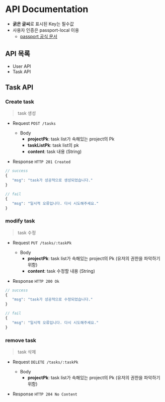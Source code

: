 API Documentation
=================
* **굵은 글씨**로 표시된 Key는 필수값
* 사용자 인증은 passport-local 이용
    - [passport 공식 문서](http://www.passportjs.org/packages/passport-local/)

## API 목록
* User API
* Task API
 
 
 ## Task API
 ### Create task
 > task 생성
 - Request `POST /tasks`
   * Body
     + **projectPk**: task list가 속해있는 project의 Pk
     + **taskListPk**: task list의 pk
     + **content**: task 내용 (String)
 
 - Response `HTTP 201 Created`
 ```js
// success
{
    "msg": "task가 성공적으로 생성되었습니다."
}

// fail 
{
    "msg": "일시적 오류입니다. 다시 시도해주세요."
}
 ```

 ### modify task
 > task 수정
 - Request `PUT /tasks/:taskPk`
   * Body
     + **projectPk**: task list가 속해있는 project의 Pk (유저의 권한을 파악하기 위함)
     + **content**: task 수정할 내용 (String)
 
 - Response `HTTP 200 Ok`
 ```js
// success
{
    "msg": "task가 성공적으로 수정되었습니다."
}

// fail 
{
    "msg": "일시적 오류입니다. 다시 시도해주세요."
}
 ```

 ### remove task
 > task 삭제
 - Request `DELETE /tasks/:taskPk`
   * Body
     + **projectPk**: task list가 속해있는 project의 Pk (유저의 권한을 파악하기 위함)
 
 - Response `HTTP 204 No Content`